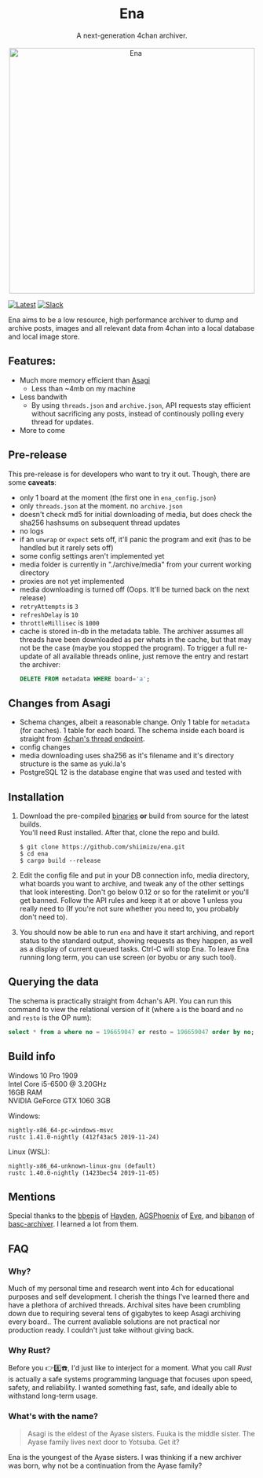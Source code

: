 <h1 align="center">Ena</h1><p align="center">A next-generation 4chan archiver.<br><br>
<img src="https://vignette.wikia.nocookie.net/yotsubaand/images/9/95/000000.jpg/revision/latest?cb=20101012214007" alt="Ena" width="500"/><br></p>
	
[![Latest][latest-badge]][latest-link] [![Slack][matrix-badge]][matrix-link]



<!--
A continuation from [Fuuka](https://github.com/eksopl/fuuka) → [Asagi](https://github.com/eksopl/asagi) → [Ena](https://github.com/shiimizu/ena) -->


Ena aims to be a low resource, high performance archiver to dump and archive posts, images and all relevant data from 4chan into a local database and local image store.

## Features:
* Much more memory efficient than [Asagi](https://github.com/eksopl/asagi)
  * Less than ~4mb on my machine
* Less bandwith
  * By using `threads.json` and `archive.json`, API requests stay efficient without sacrificing any posts, instead of continously polling every thread for updates.
* More to come

<!--
# Edge cases covered
* banned posts
* thread/post/file deletions
* massive threads consisting of thousands of posts
  -->

## Pre-release
This pre-release is for developers who want to try it out. Though, there are some **caveats**:
* only 1 board at the moment (the first one in `ena_config.json`)
* only `threads.json` at the moment. no `archive.json`
* doesn't check md5 for initial downloading of media, but does check the sha256 hashsums on subsequent thread updates
* no logs
* if an `unwrap` or `expect` sets off, it'll panic the program and exit (has to be handled but it rarely sets off)
* some config settings aren't implemented yet
* media folder is currently in "./archive/media" from your current working directory
* proxies are not yet implemented
* media downloading is turned off (Oops. It'll be turned back on the next release)
* `retryAttempts` is `3`
* `refreshDelay` is `10`
* `throttleMillisec` is `1000`
* cache is stored in-db in the metadata table. The archiver assumes all threads have been downloaded as per whats in the cache, but that may not be the case (maybe you stopped the program). To trigger a full re-update of all available threads online, just remove the entry and restart the archiver:  
  ```sql
  DELETE FROM metadata WHERE board='a';
  ```
## Changes from Asagi
* Schema changes, albeit a reasonable change. Only 1 table for `metadata` (for caches). 1 table for each board. The schema inside each board is straight from [4chan's thread endpoint](https://github.com/4chan/4chan-API/blob/master/pages/Threads.md).
* config changes
* media downloading uses sha256 as it's filename and it's directory structure is the same as yuki.la's
* PostgreSQL 12 is the database engine that was used and tested with

## Installation
1. Download the pre-compiled [binaries][latest-link] **or** build from source for the latest builds.  
You'll need Rust installed. After that, clone the repo and build.
	```console
	$ git clone https://github.com/shiimizu/ena.git
	$ cd ena
	$ cargo build --release
	```
2. Edit the config file and put in your DB connection info, media directory, what boards you want to archive, and tweak any of the other settings that look interesting. Don't go below 0.12 or so for the ratelimit or you'll get banned. Follow the API rules and keep it at or above 1 unless you really need to (If you're not sure whether you need to, you probably don't need to).

3. You should now be able to run `ena` and have it start archiving, and report status to the standard output, showing requests as they happen, as well as a display of current queued tasks. Ctrl-C will stop Ena. To leave Ena running long term, you can use screen (or byobu or any such tool).

## Querying the data
The schema is practically straight from 4chan's API. You can run this command to view the relational version of it (where `a` is the board and `no` and `resto` is the OP num):
```sql
select * from a where no = 196659047 or resto = 196659047 order by no;
```
## Build info
Windows 10 Pro 1909  
Intel Core i5-6500 @ 3.20GHz  
16GB RAM  
NVIDIA GeForce GTX 1060 3GB

Windows:
```
nightly-x86_64-pc-windows-msvc
rustc 1.41.0-nightly (412f43ac5 2019-11-24)
```

Linux (WSL):
```
nightly-x86_64-unknown-linux-gnu (default)
rustc 1.40.0-nightly (1423bec54 2019-11-05)
```

## Mentions
Special thanks to the [bbepis](https://github.com/bbepis) of [Hayden](https://github.com/bbepis/Hayden), [AGSPhoenix](https://github.com/AGSPhoenix) of [Eve](https://github.com/bibanon/eve), and [bibanon](https://github.com/bibanon) of [basc-archiver](https://github.com/bibanon/basc-archiver). I learned a lot from them.

## FAQ
### Why?
Much of my personal time and research went into 4ch for educational purposes and self development. I cherish the things I've learned there and have a plethora of archived threads. Archival sites have been crumbling down due to requiring several tens of gigabytes to keep Asagi archiving every board.. The current avaliable solutions are not practical nor production ready. I couldn't just take without giving back.

### Why Rust?
Before you 👉8️⃣☎️, I'd just like to interject for a moment. What you call *Rust* is actually a safe systems programming language that focuses upon speed, safety, and reliability. I wanted something fast, safe, and ideally able to withstand long-term usage.

### What's with the name?
> Asagi is the eldest of the Ayase sisters. Fuuka is the middle sister. The Ayase family lives next door to Yotsuba. Get it?

Ena is the youngest of the Ayase sisters. I was thinking if a new archiver was born, why not be a continuation from the Ayase family?

[latest-badge]: https://img.shields.io/badge/latest-v0.1.0-ca7f85.svg?style=flat-square
[latest-link]: https://github.com/shiimizu/ena/releases/latest
[matrix-link]: https://matrix.to/#/#bibanon-chat:matrix.org
[matrix-badge]: https://img.shields.io/badge/matrix-join-ca7f85.svg?style=flat-square
